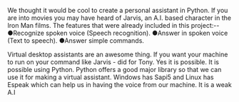 We thought it would be cool to create a personal assistant in Python. If you are into movies you may have heard of Jarvis, an A.I. based character in the Iron Man films.
The features that were already included in this project:--
  ●Recognize spoken voice (Speech recognition).
  ●Answer in spoken voice (Text to speech).
  ●Answer simple commands.

Virtual desktop assistants are an awesome thing. If you want your machine to run on your command like Jarvis - did for Tony. 
Yes it is possible. It is possible using Python. Python offers a good major library so that we can use it for making a virtual assistant. 
Windows has Sapi5 and Linux has Espeak which can help us in having the voice from our machine. It is a weak A.I
